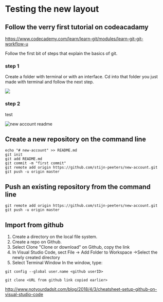 # Testing the new layout

## Follow the verry first tutorial on codeacadamy

<https://www.codecademy.com/learn/learn-git/modules/learn-git-git-workflow-u>

Follow the first bit of steps that explain the basics of git.

### step 1

Create a folder with terminal or with an interface.
Cd into that folder you just made with terminal and follow the next step.

![](https://i.imgur.com/Jr1cdlz.png)

### step 2
test

![new account readme](https://i.imgur.com/ijwAd89.png)

## Create a new repository on the command line

```
echo "# new-account" >> README.md
git init
git add README.md
git commit -m "first commit"
git remote add origin https://github.com/stijn-peeters/new-account.git
git push -u origin master
```

## Push an existing repository from the command line

```
git remote add origin https://github.com/stijn-peeters/new-account.git
git push -u origin master
```



## Import from github

1. Create a directory on the local file system.
2. Create a repo on Github.
3. Select Clone "Clone or download" on Github, copy the link
4. In Visual Studio Code, sect File -> Add Folder to Workspace ->Select the newly created directory
5. Select Terminal Window
In the window, type:

```
git config --global user.name <github userID>

git clone <URL from github link copied earlier>
```
<http://www.notyourdadsit.com/blog/2018/4/3/cheatsheet-setup-github-on-visual-studio-code>
